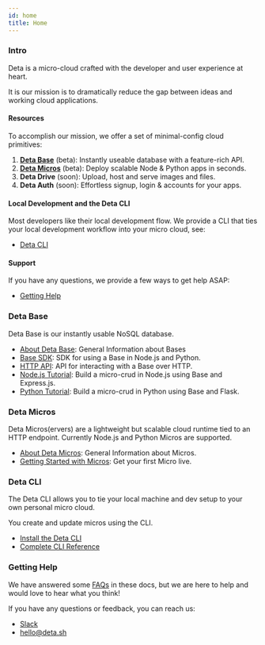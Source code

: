 ```yaml
---
id: home
title: Home
---
```


### Intro

Deta is a micro-cloud crafted with the developer and user experience at heart.

It is our mission is to dramatically reduce the gap between ideas and working cloud applications.

#### Resources

To accomplish our mission, we offer a set of minimal-config cloud primitives:

1. **[Deta Base](#deta-base)** (beta): Instantly useable database with a feature-rich API.
2. **[Deta Micros](#deta-micros)** (beta): Deploy scalable Node & Python apps in seconds.
3. **Deta Drive** (soon): Upload, host and serve images and files.
4. **Deta Auth** (soon): Effortless signup, login & accounts for your apps.

#### Local Development and the Deta CLI

Most developers like their local development flow. We provide a CLI that ties your local development workflow into your micro cloud, see:

- [Deta CLI](#deta-cli)

#### Support

If you have any questions, we provide a few ways to get help ASAP:

- [Getting Help](#getting-help)


### Deta Base

Deta Base is our instantly usable NoSQL database.

- [About Deta Base](base/about.md): General Information about Bases
- [Base SDK](base/sdk.md): SDK for using a Base in Node.js and Python.
- [HTTP API](base/HTTP.md): API for interacting with a Base over HTTP.
- [Node.js Tutorial](base/node_tutorial.md): Build a micro-crud in Node.js using Base and Express.js.
- [Python Tutorial](base/py_tutorial.md): Build a micro-crud in Python using Base and Flask.


### Deta Micros

Deta Micros(ervers) are a lightweight but scalable cloud runtime tied to an HTTP endpoint. Currently Node.js and Python Micros are supported.

- [About Deta Micros](micros/about.md): General Information about Micros.
- [Getting Started with Micros](micros/getting_started.md): Get your first Micro live.

### Deta CLI

The Deta CLI allows you to tie your local machine and dev setup to your own personal micro cloud.

You create and update micros using the CLI.

- [Install the Deta CLI](cli/install.md)
- [Complete CLI Reference](cli/commands.md)



### Getting Help

We have answered some [FAQs](faqs.md) in these docs, but we are here to help and would love to hear what you think!

If you have any questions or feedback, you can reach us:
- [Slack](https://join.slack.com/t/deta-hq/shared_invite/zt-ej8ygys5-1szO9l~y052Hg04FXdV1iA)
- [hello@deta.sh](mailto:hello@deta.sh)
